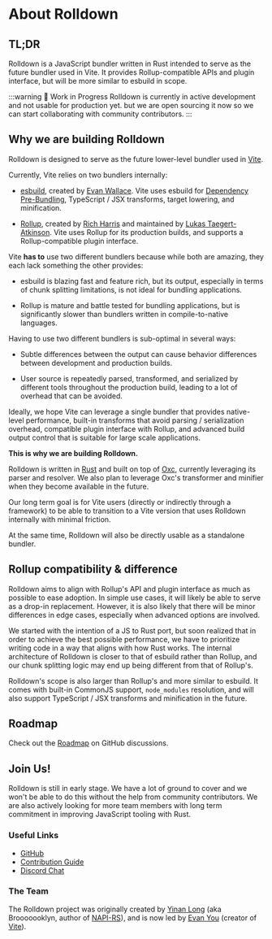 <script setup>
import { VPTeamMembers } from 'vitepress/theme'

const members = [
  {
    avatar: 'https://www.github.com/yyx990803.png',
    name: 'Evan You',
    links: [
      { icon: 'github', link: 'https://github.com/yyx990803' },
      { icon: 'twitter', link: 'https://twitter.com/youyuxi' }
    ]
  },
  {
    avatar: 'https://www.github.com/Brooooooklyn.png',
    name: 'Yinan Long (Brooooooklyn)',
    links: [
      { icon: 'github', link: 'https://github.com/Brooooooklyn' },
      { icon: 'twitter', link: 'https://twitter.com/Brooooook_lyn' }
    ]
  },
  {
    avatar: 'https://www.github.com/hyf0.png',
    name: 'Yunfei He',
    links: [
      { icon: 'github', link: 'https://github.com/hyf0' },
      { icon: 'twitter', link: 'https://twitter.com/_hyf0' }
    ]
  },
  {
    avatar: 'https://www.github.com/underfin.png',
    name: 'Kui Li (underfin)',
    links: [
      { icon: 'github', link: 'https://github.com/underfin' }
    ]
  }
]
</script>

# About Rolldown

## TL;DR

Rolldown is a JavaScript bundler written in Rust intended to serve as the future bundler used in Vite. It provides Rollup-compatible APIs and plugin interface, but will be more similar to esbuild in scope.

:::warning 🚧 Work in Progress
Rolldown is currently in active development and not usable for production yet. but we are open sourcing it now so we can start collaborating with community contributors.
:::

## Why we are building Rolldown

Rolldown is designed to serve as the future lower-level bundler used in [Vite](https://vitejs.dev/).

Currently, Vite relies on two bundlers internally:

- [esbuild](https://github.com/evanw/esbuild), created by [Evan Wallace](https://github.com/evanw). Vite uses esbuild for [Dependency Pre-Bundling](https://vitejs.dev/guide/dep-pre-bundling), TypeScript / JSX transforms, target lowering, and minification.

- [Rollup](https://github.com/rollup/rollup), created by [Rich Harris](https://github.com/Rich-Harris) and maintained by [Lukas Taegert-Atkinson](https://github.com/lukastaegert). Vite uses Rollup for its production builds, and supports a Rollup-compatible plugin interface.

Vite **has to** use two different bundlers because while both are amazing, they each lack something the other provides:

- esbuild is blazing fast and feature rich, but its output, especially in terms of chunk splitting limitations, is not ideal for bundling applications.

- Rollup is mature and battle tested for bundling applications, but is significantly slower than bundlers written in compile-to-native languages.

Having to use two different bundlers is sub-optimal in several ways:

- Subtle differences between the output can cause behavior differences between development and production builds.

- User source is repeatedly parsed, transformed, and serialized by different tools throughout the production build, leading to a lot of overhead that can be avoided.

Ideally, we hope Vite can leverage a single bundler that provides native-level performance, built-in transforms that avoid parsing / serialization overhead, compatible plugin interface with Rollup, and advanced build output control that is suitable for large scale applications.

**This is why we are building Rolldown.**

Rolldown is written in [Rust](https://www.rust-lang.org/) and built on top of [Oxc](https://oxc-project.github.io/), currently leveraging its parser and resolver. We also plan to leverage Oxc's transformer and minifier when they become available in the future.

Our long term goal is for Vite users (directly or indirectly through a framework) to be able to transition to a Vite version that uses Rolldown internally with minimal friction.

At the same time, Rolldown will also be directly usable as a standalone bundler.

## Rollup compatibility & difference

Rolldown aims to align with Rollup's API and plugin interface as much as possible to ease adoption. In simple use cases, it will likely be able to serve as a drop-in replacement. However, it is also likely that there will be minor differences in edge cases, especially when advanced options are involved.

We started with the intention of a JS to Rust port, but soon realized that in order to achieve the best possible performance, we have to prioritize writing code in a way that aligns with how Rust works. The internal architecture of Rolldown is closer to that of esbuild rather than Rollup, and our chunk splitting logic may end up being different from that of Rollup's.

Rolldown's scope is also larger than Rollup's and more similar to esbuild. It comes with built-in CommonJS support, `node_modules` resolution, and will also support TypeScript / JSX transforms and minification in the future.

## Roadmap

Check out the [Roadmap](https://github.com/rolldown-rs/rolldown/discussions/153) on GitHub discussions.

## Join Us!

Rolldown is still in early stage. We have a lot of ground to cover and we won't be able to do this without the help from community contributors. We are also actively looking for more team members with long term commitment in improving JavaScript tooling with Rust.

### Useful Links

- [GitHub](https://github.com/rolldown-rs/rolldown)
- [Contribution Guide](/contrib-guide/)
- [Discord Chat](https://discord.gg/vsZxvsfgC5)

### The Team

The Rolldown project was originally created by [Yinan Long](https://github.com/Brooooooklyn) (aka Brooooooklyn, author of [NAPI-RS](https://napi.rs/)), and is now led by [Evan You](https://github.com/yyx990803) (creator of [Vite](https://vitejs.dev/)).

<VPTeamMembers size="small" :members="members" />
